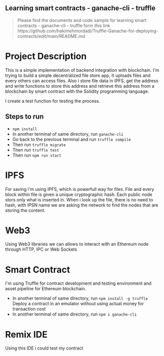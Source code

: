 
## Learning smart contracts - ganache-cli - truffle
<blockquote>
<p dir="auto">
Please find the documents and code sample for learning smart contracts - ganache-cli - truffle form this link https://github.com/hakimehmordadi/Truffle-Ganache-for-deploying-contracts/edit/main/README.md</p>
</blockquote>

# Project Description

This is a simple implementation of backend integration with blockchain. 
I'm trying to build a simple decentralized file store app, It uploads files and every others can access files.
Also i store file data in IPFS, get the address and write functions to store 
this address and retrieve this address from a blockchain by smart contract with the 
Solidity programming language.

I create a test function for testing the process.

## Steps to run

- ```npm install```
- In another terminal of same directory, run ```ganache-cli```
- Go back to the previous terminal and run ```truffle compile```
- Then run ```truffle migrate```
- Then run ```truffle test```
- Then run ```npm run start```


# IPFS
For saving i'm using IPFS, which is powerfull way for files. File and every block within file is given a unique
cryptographic hash. Each public node stors only what is inserted in. When i look up the file, there is no need to
hash, with IPSN name we are asking the network to find the nodes that are storing the content.

# Web3
Using Web3 libraries we can allows to interact with an Ethereum node through HTTP, IPC or Web Sockets

# Smart Contract
I'm using Truffle for contract development and testing environment and asset pipeline for Ethereum blockchain.
- In another terminal of same directory, run ```npm install -g truffle```
Deploy a contract in an emulator without using actual money for transaction cost
- In another terminal of same directory, run ```npm i ganache-cli```

#  Remix IDE
Using this IDE i could test my contract



